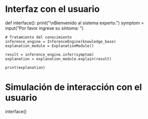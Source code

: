 # Interfaz con el usuario
def interface():
    print("\nBienvenido al sistema experto.")
    symptom = input("Por favor ingrese su síntoma: ")
    
    # Tratamiento del conocimiento
    inference_engine = InferenceEngine(knowledge_base)
    explanation_module = ExplanationModule()
    
    result = inference_engine.infer(symptom)
    explanation = explanation_module.explain(result)
    
    print(explanation)

# Simulación de interacción con el usuario
interface()
